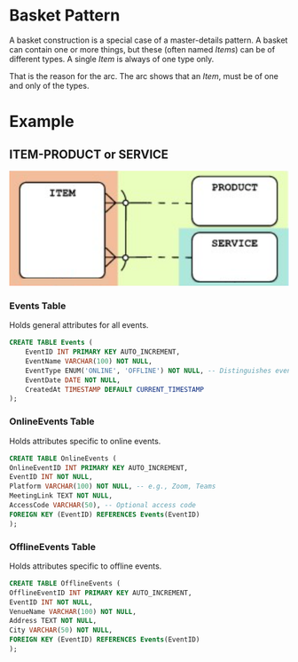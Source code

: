 # Basket Pattern

A basket construction is a special case of a master-details pattern. A basket can contain one or more things, but these (often named _Items_) can be of different types. A single _Item_ is always of one type only.

That is the reason for the arc. The arc shows that an _Item_, must be of one and only of the types.

# Example

## ITEM-PRODUCT or SERVICE

![Examples](images/bucket.png)

### Events Table

Holds general attributes for all events.

```sql
CREATE TABLE Events (
    EventID INT PRIMARY KEY AUTO_INCREMENT,
    EventName VARCHAR(100) NOT NULL,
    EventType ENUM('ONLINE', 'OFFLINE') NOT NULL, -- Distinguishes event type
    EventDate DATE NOT NULL,
    CreatedAt TIMESTAMP DEFAULT CURRENT_TIMESTAMP
);
```

### OnlineEvents Table

Holds attributes specific to online events.

```sql
CREATE TABLE OnlineEvents (
OnlineEventID INT PRIMARY KEY AUTO_INCREMENT,
EventID INT NOT NULL,
Platform VARCHAR(100) NOT NULL, -- e.g., Zoom, Teams
MeetingLink TEXT NOT NULL,
AccessCode VARCHAR(50), -- Optional access code
FOREIGN KEY (EventID) REFERENCES Events(EventID)
);
```

### OfflineEvents Table

Holds attributes specific to offline events.

```sql
CREATE TABLE OfflineEvents (
OfflineEventID INT PRIMARY KEY AUTO_INCREMENT,
EventID INT NOT NULL,
VenueName VARCHAR(100) NOT NULL,
Address TEXT NOT NULL,
City VARCHAR(50) NOT NULL,
FOREIGN KEY (EventID) REFERENCES Events(EventID)
);
```
